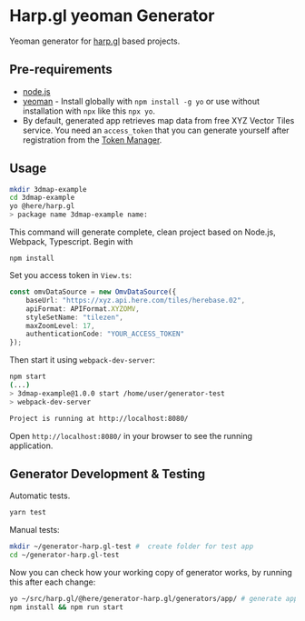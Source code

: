 # Harp.gl yeoman Generator

Yeoman generator for [harp.gl](https://github.com/heremaps/harp.gl) based projects.

## Pre-requirements

* [node.js](https://nodejs.org/)
* [yeoman](https://yeoman.io/) - Install globally with `npm install -g yo` or use without
  installation with `npx` like this `npx yo`.
* By default, generated app retrieves map data from free XYZ Vector Tiles service. You need an `access_token` that you can generate yourself after registration from the
[Token Manager](https://xyz.api.here.com/token-ui/).

## Usage

```sh
mkdir 3dmap-example
cd 3dmap-example
yo @here/harp.gl
> package name 3dmap-example name:
```
This command will generate complete, clean project based on Node.js, Webpack, Typescript.
Begin with

```shell
npm install
```

Set you access token in `View.ts`:

```typescript
const omvDataSource = new OmvDataSource({
    baseUrl: "https://xyz.api.here.com/tiles/herebase.02",
    apiFormat: APIFormat.XYZOMV,
    styleSetName: "tilezen",
    maxZoomLevel: 17,
    authenticationCode: "YOUR_ACCESS_TOKEN"
});
```
Then start it using `webpack-dev-server`:

```sh
npm start
(...)
> 3dmap-example@1.0.0 start /home/user/generator-test
> webpack-dev-server

Project is running at http://localhost:8080/
```

Open `http://localhost:8080/` in your browser to see the running application.

## Generator Development & Testing

Automatic tests.

```sh
yarn test
```

Manual tests:

```sh
mkdir ~/generator-harp.gl-test #  create folder for test app
cd ~/generator-harp.gl-test
```

Now you can check how your working copy of generator works, by running this after each change:

```sh
yo ~/src/harp.gl/@here/generator-harp.gl/generators/app/ # generate app
npm install && npm run start
```
